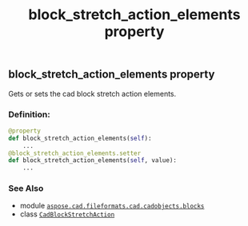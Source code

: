 ﻿---
title: block_stretch_action_elements property
second_title: Aspose.CAD for Python via .NET API References
description: 
type: docs
weight: 180
url: /python-net/aspose.cad.fileformats.cad.cadobjects.blocks/cadblockstretchaction/block_stretch_action_elements/
is_root: false
---

## block_stretch_action_elements property


Gets or sets the cad block stretch action elements.
### Definition:
```python
@property
def block_stretch_action_elements(self):
    ...
@block_stretch_action_elements.setter
def block_stretch_action_elements(self, value):
    ...
```

### See Also
* module [`aspose.cad.fileformats.cad.cadobjects.blocks`](../../)
* class [`CadBlockStretchAction`](/cad/python-net/aspose.cad.fileformats.cad.cadobjects.blocks/cadblockstretchaction)
